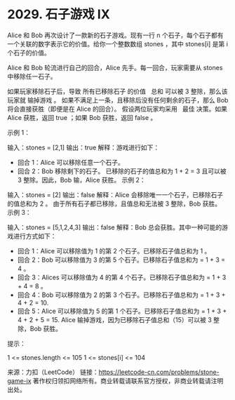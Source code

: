 # 2029. 石子游戏 IX

Alice 和 Bob 再次设计了一款新的石子游戏。现有一行 n 个石子，每个石子都有一个关联的数字表示它的价值。给你一个整数数组 stones ，其中 stones[i] 是第 i 个石子的价值。

Alice 和 Bob 轮流进行自己的回合，Alice 先手。每一回合，玩家需要从 stones  中移除任一石子。

如果玩家移除石子后，导致 所有已移除石子 的价值   总和 可以被 3 整除，那么该玩家就 输掉游戏 。
如果不满足上一条，且移除后没有任何剩余的石子，那么 Bob 将会直接获胜（即便是在 Alice 的回合）。
假设两位玩家均采用   最佳 决策。如果 Alice 获胜，返回 true ；如果 Bob 获胜，返回 false 。

示例 1：

输入：stones = [2,1]
输出：true
解释：游戏进行如下：

- 回合 1：Alice 可以移除任意一个石子。
- 回合 2：Bob 移除剩下的石子。
  已移除的石子的值总和为 1 + 2 = 3 且可以被 3 整除。因此，Bob 输，Alice 获胜。
  示例 2：

输入：stones = [2]
输出：false
解释：Alice 会移除唯一一个石子，已移除石子的值总和为 2 。
由于所有石子都已移除，且值总和无法被 3 整除，Bob 获胜。
示例 3：

输入：stones = [5,1,2,4,3]
输出：false
解释：Bob 总会获胜。其中一种可能的游戏进行方式如下：

- 回合 1：Alice 可以移除值为 1 的第 2 个石子。已移除石子值总和为 1 。
- 回合 2：Bob 可以移除值为 3 的第 5 个石子。已移除石子值总和为 = 1 + 3 = 4 。
- 回合 3：Alices 可以移除值为 4 的第 4 个石子。已移除石子值总和为 = 1 + 3 + 4 = 8 。
- 回合 4：Bob 可以移除值为 2 的第 3 个石子。已移除石子值总和为 = 1 + 3 + 4 + 2 = 10.
- 回合 5：Alice 可以移除值为 5 的第 1 个石子。已移除石子值总和为 = 1 + 3 + 4 + 2 + 5 = 15.
  Alice 输掉游戏，因为已移除石子值总和（15）可以被 3 整除，Bob 获胜。

提示：

1 <= stones.length <= 105
1 <= stones[i] <= 104

来源：力扣（LeetCode）
链接：https://leetcode-cn.com/problems/stone-game-ix
著作权归领扣网络所有。商业转载请联系官方授权，非商业转载请注明出处。
